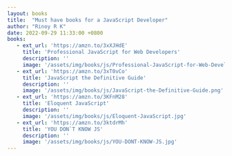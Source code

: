 ```yaml
---
layout: books
title:  "Must have books for a JavaScript Developer"
author: "Rinoy R K"
date: 2022-09-29 11:33:00 +0800
books:
   - ext_url: 'https://amzn.to/3xXJHdE'
     title: 'Professional JavaScript for Web Developers'
     description: ''
     image: '/assets/img/books/js/Professional-JavaScript-for-Web-Developers.jpg'
   - ext_url: 'https://amzn.to/3xT0vCo'
     title: 'JavaScript the Definitive Guide'
     description: ''
     image: '/assets/img/books/js/JavaScript-the-Definitive-Guide.png'
   - ext_url: 'https://amzn.to/3KFnM28'
     title: 'Eloquent JavaScript'
     description: ''
     image: '/assets/img/books/js/Eloquent-JavaScript.jpg'
   - ext_url: 'https://amzn.to/3ktdrMh'
     title: 'YOU DON`T KNOW JS'
     description: ''
     image: '/assets/img/books/js/YOU-DONT-KNOW-JS.jpg'
---
```

